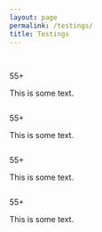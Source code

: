 ```yaml
---
layout: page
permalink: /testings/
title: Testings
---
```


<html>
<head>
<meta name="viewport" content="width=device-width, initial-scale=1">
<link rel="stylesheet" href="https://cdnjs.cloudflare.com/ajax/libs/font-awesome/4.7.0/css/font-awesome.min.css">
<style>
* {
  box-sizing: border-box;
}

body {
  
}

/* Float four columns side by side */
.column {
  float: left;
  width: 25%;
  padding: 0 5px;
}

.row {margin: 0 5px;}

/* Clear floats after the columns */
.row:after {
  content: "";
  display: table;
  clear: both;
}

/* Responsive columns */
@media screen and (max-width: 600px) {
  .column {
    width: 100%;
    display: block;
    margin-bottom: 15px;
  }
}

/* Style the counter cards */
.card {
  box-shadow: 0 4px 8px 0 rgba(0, 0, 0, 0.2);
  padding: 14px;
  text-align: center;
  background-color: #444;
  color: white;
}


p.a {
  font-size: 20px;
}

p.b {
  font-size: 20px;
}

p.c {
  font-size: 200%;
}

</style>
</head>
<body>

<br>

<div class="row">
  <div class="column">
    <div class="card">
      <p class="c"><i class="fa fa-coffee"></i></p>
      <p class="b">55+</p>
      <p class="a">This is some text.</p>
    </div>
  </div>

  <div class="column">
    <div class="card">
      <p class="c"><i class="fa fa-coffee"></i></p>
      <p class="b">55+</p>
      <p class="a">This is some text.</p>
    </div>
  </div>
  
  <div class="column">
    <div class="card">
      <p class="c"><i class="fa fa-coffee"></i></p>
      <p class="b">55+</p>
      <p class="a">This is some text.</p>
    </div>
  </div>
  
  <div class="column">
    <div class="card">
      <p class="c"><i class="fa fa-coffee"></i></p>
      <p class="b">55+</p>
      <p class="a">This is some text.</p>
    </div>
  </div>
</div>

</body>
</html>